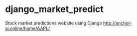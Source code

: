 # django_market_predict
Stock market predictions website using Django
http://anchor-ai.online/home/AAPL/
